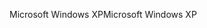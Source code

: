 <span data-ttu-id="7773c-101">Microsoft Windows XP</span><span class="sxs-lookup"><span data-stu-id="7773c-101">Microsoft Windows XP</span></span>